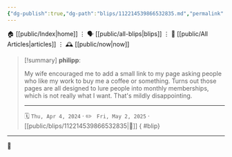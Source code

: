 ```yaml
---
{"dg-publish":true,"dg-path":"blips/112214539866532835.md","permalink":"/blips/112214539866532835/","title":"philipp on mastodon @ 2024-04-04"}
---
```



<div class="transclusion internal-embed is-loaded"><div class="markdown-embed">




🏠 [[public/Index\|home]]  ⋮ 🗣️ [[public/all-blips\|blips]] ⋮  📝 [[public/All Articles\|articles]]  ⋮ 🕰️ [[public/now\|now]]


</div></div>


> [!summary] **philipp**:
>
> My wife encouraged me to add a small link to my page asking people who like my work to buy me a coffee or something. Turns out those pages are all designed to lure people into monthly memberships, which is not really what I want. That's mildly disappointing.
> - - -
>
> 🗓️ <code>Thu, Apr 4, 2024</code>  · ✏️ <code> Fri, May 2, 2025</code>  · [[public/blips/112214539866532835\|🔗]]
{ #blip}


- - -

 👾
